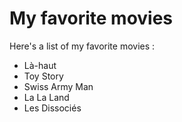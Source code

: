 # My favorite movies
Here's a list of my favorite movies :  
- Là-haut
- Toy Story
- Swiss Army Man
- La La Land
- Les Dissociés